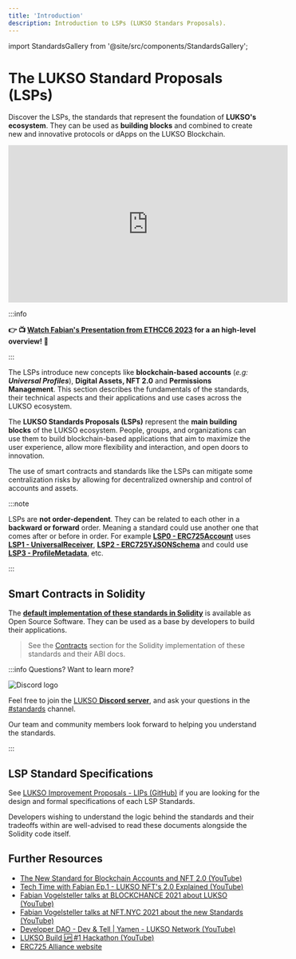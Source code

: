 ```yaml
---
title: 'Introduction'
description: Introduction to LSPs (LUKSO Standars Proposals).
---
```


import StandardsGallery from '@site/src/components/StandardsGallery';

# The LUKSO Standard Proposals (LSPs)

Discover the LSPs, the standards that represent the foundation of **LUKSO's ecosystem**. They can be used as **building blocks** and combined to create new and innovative protocols or dApps on the LUKSO Blockchain.

<div class="video-container">
<iframe width="560" height="315" src="https://www.youtube.com/embed/7Ds8rYyzJ5A?si=UQ4XYHDoyIoFbfnQ" title="YouTube video player" frameborder="0" allow="accelerometer; autoplay; clipboard-write; encrypted-media; gyroscope; picture-in-picture; web-share" referrerpolicy="strict-origin-when-cross-origin" allowfullscreen></iframe>
</div>

:::info

**👉 📺 [Watch Fabian's Presentation from ETHCC6 2023](https://www.youtube.com/live/MKFB_pGse4A?si=Yuo_sYRrhrtAYycG&t=312) for a an high-level overview! 🦅**

:::

The LSPs introduce new concepts like **blockchain-based accounts** (_e.g: **Universal Profiles**_), **Digital Assets, NFT 2.0** and **Permissions Management**. This section describes the fundamentals of the standards, their technical aspects and their applications and use cases across the LUKSO ecosystem.

The **LUKSO Standards Proposals (LSPs)** represent the **main building blocks** of the LUKSO ecosystem. People, groups, and organizations can use them to build blockchain-based applications that aim to maximize the user experience, allow more flexibility and interaction, and open doors to innovation.

The use of smart contracts and standards like the LSPs can mitigate some centralization risks by allowing for decentralized ownership and control of accounts and assets.

<StandardsGallery />

:::note

LSPs are **not order-dependent**. They can be related to each other in a **backward or forward** order. Meaning a standard could use another one that comes after or before in order. For example **[LSP0 - ERC725Account](../standards/accounts/lsp0-erc725account.md)** uses **[LSP1 - UniversalReceiver](../standards/accounts/lsp1-universal-receiver-delegate.md)**, **[LSP2 - ERC725YJSONSchema](../standards/metadata/lsp2-json-schema.md)** and could use **[LSP3 - ProfileMetadata](../standards/metadata/lsp3-profile-metadata.md)**, etc.

:::

## Smart Contracts in Solidity

The **[default implementation of these standards in Solidity](../contracts/introduction.md)** is available as Open Source Software. They can be used as a base by developers to build their applications.

> See the [Contracts](../contracts/introduction.md) section for the Solidity implementation of these standards and their ABI docs.

:::info Questions? Want to learn more?

<div class="discord-logo">

![Discord logo](./discord-logo.png)

</div>

Feel free to join the [LUKSO **Discord server**](https://discord.com/channels/359064931246538762/620552532602912769), and ask your questions in the [#standards](https://discord.com/channels/359064931246538762/620552532602912769) channel.

Our team and community members look forward to helping you understand the standards.

:::

## LSP Standard Specifications

See [LUKSO Improvement Proposals - LIPs (GitHub)](https://github.com/lukso-network/LIPs) if you are looking for the design and formal specifications of each LSP Standards.

Developers wishing to understand the logic behind the standards and their tradeoffs within are well-advised to read these documents alongside the Solidity code itself.

## Further Resources

- [The New Standard for Blockchain Accounts and NFT 2.0 (YouTube)](https://www.youtube.com/watch?v=7u0WGAS1k_Q)
- [Tech Time with Fabian Ep.1 - LUKSO NFT's 2.0 Explained (YouTube)](https://www.youtube.com/watch?v=Nx5D9QWNIhI)
- [Fabian Vogelsteller talks at BLOCKCHANCE 2021 about LUKSO (YouTube)](https://www.youtube.com/watch?v=aoZE_0Ey1SQ)
- [Fabian Vogelsteller talks at NFT.NYC 2021 about the new Standards (YouTube)](https://www.youtube.com/watch?v=skA4Y-vvt5s)
- [Developer DAO - Dev & Tell | Yamen - LUKSO Network (YouTube)](https://www.youtube.com/watch?v=1OeBpJIstSQ)
- [LUKSO Build 🆙 #1 Hackathon (YouTube)](https://www.youtube.com/watch?v=veHqhpgGDr4)
- [ERC725 Alliance website](https://erc725alliance.org/)
